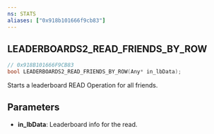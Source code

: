 ```yaml
---
ns: STATS
aliases: ["0x918b101666f9cb83"]
---
```

## LEADERBOARDS2_READ_FRIENDS_BY_ROW

```c
// 0x918B101666F9CB83
bool LEADERBOARDS2_READ_FRIENDS_BY_ROW(Any* in_lbData);
```

Starts a leaderboard READ Operation for all friends.


## Parameters
* **in_lbData**: Leaderboard info for the read.

